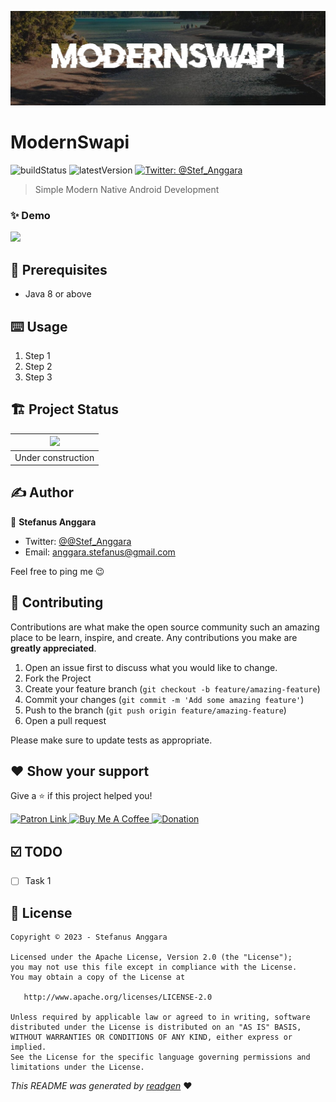 ![](cover.jpeg)

# ModernSwapi

![buildStatus](https://img.shields.io/github/workflow/status/stef-ang/ModernSwapi/Java%20CI%20with%20Gradle?style=plastic)
![latestVersion](https://img.shields.io/github/v/release/stef-ang/ModernSwapi)
<a href="https://twitter.com/@Stef_Anggara" target="_blank">
<img alt="Twitter: @Stef_Anggara" src="https://img.shields.io/twitter/follow/@Stef_Anggara.svg?style=social" />
</a>

> Simple Modern Native Android Development

### ✨ Demo

![](demo.gif)

## 🦿 Prerequisites

- Java 8 or above

## ⌨️ Usage

1. Step 1
1. Step 2
1. Step 3


## 🏗 Project Status

|![](https://i.giphy.com/media/7Sk1DclBgQoVyGCSPx/giphy.gif) |
|:--:|
| Under construction |

## ✍️ Author

👤 **Stefanus Anggara**

* Twitter: <a href="https://twitter.com/@Stef_Anggara" target="_blank">@@Stef_Anggara</a>
* Email: anggara.stefanus@gmail.com

Feel free to ping me 😉

## 🤝 Contributing

Contributions are what make the open source community such an amazing place to be learn, inspire, and create. Any
contributions you make are **greatly appreciated**.

1. Open an issue first to discuss what you would like to change.
1. Fork the Project
1. Create your feature branch (`git checkout -b feature/amazing-feature`)
1. Commit your changes (`git commit -m 'Add some amazing feature'`)
1. Push to the branch (`git push origin feature/amazing-feature`)
1. Open a pull request

Please make sure to update tests as appropriate.

## ❤ Show your support

Give a ⭐️ if this project helped you!

<a href="https://www.patreon.com/-">
  <img alt="Patron Link" src="https://c5.patreon.com/external/logo/become_a_patron_button@2x.png" width="160"/>
</a>

<a href="https://www.buymeacoffee.com/-" target="_blank">
    <img src="https://cdn.buymeacoffee.com/buttons/v2/default-yellow.png" alt="Buy Me A Coffee" width="160">
</a>

<a href="https://www.paypal.me/-" target="_blank">
    <img src="https://www.paypalobjects.com/en_US/i/btn/btn_donateCC_LG.gif" alt="Donation" width="160">
</a>

## ☑️ TODO

- [ ] Task 1

## 📝 License

```
Copyright © 2023 - Stefanus Anggara

Licensed under the Apache License, Version 2.0 (the "License");
you may not use this file except in compliance with the License.
You may obtain a copy of the License at

   http://www.apache.org/licenses/LICENSE-2.0

Unless required by applicable law or agreed to in writing, software
distributed under the License is distributed on an "AS IS" BASIS,
WITHOUT WARRANTIES OR CONDITIONS OF ANY KIND, either express or implied.
See the License for the specific language governing permissions and
limitations under the License.
```

_This README was generated by [readgen](https://github.com/theapache64/readgen)_ ❤